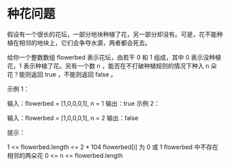 # 种花问题

假设有一个很长的花坛，一部分地块种植了花，另一部分却没有。可是，花不能种植在相邻的地块上，它们会争夺水源，两者都会死去。

给你一个整数数组 flowerbed 表示花坛，由若干 0 和 1 组成，其中 0 表示没种植花，1 表示种植了花。另有一个数 n ，能否在不打破种植规则的情况下种入 n 朵花？能则返回 true ，不能则返回 false 。

示例 1：

输入：flowerbed = [1,0,0,0,1], n = 1
输出：true
示例 2：

输入：flowerbed = [1,0,0,0,1], n = 2
输出：false

提示：

1 <= flowerbed.length <= 2 * 104
flowerbed[i] 为 0 或 1
flowerbed 中不存在相邻的两朵花
0 <= n <= flowerbed.length

